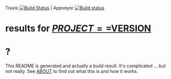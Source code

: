 Travis [![Build Status](https://travis-ci.org/$USER/$REPO_NAME.svg?branch=master)](https://travis-ci.org/$USER/$REPO_NAME)  | Appveyor [![Build status](https://ci.appveyor.com/api/projects/status/9no91xrta02eu7r3/branch/master?svg=true)](https://ci.appveyor.com/project/$USER/$REPO_NAME)

# results for [$PROJECT==$VERSION]($DEVPI_INDEX/$PROJECT/$VERSION)

# ?

This README is generated and actually a build result. It's complicated ... but not really. See [ABOUT](release_helper/ABOUT.md) to find out what this is and how it works.
